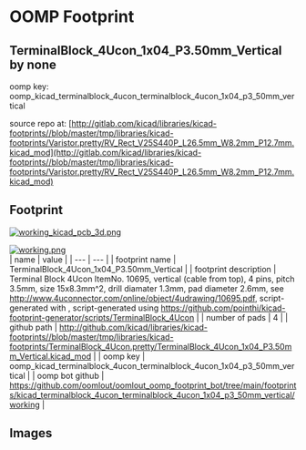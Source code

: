 # OOMP Footprint  
## TerminalBlock_4Ucon_1x04_P3.50mm_Vertical  by none  
  
oomp key: oomp_kicad_terminalblock_4ucon_terminalblock_4ucon_1x04_p3_50mm_vertical  
  
source repo at: [http://gitlab.com/kicad/libraries/kicad-footprints//blob/master/tmp/libraries/kicad-footprints/Varistor.pretty/RV_Rect_V25S440P_L26.5mm_W8.2mm_P12.7mm.kicad_mod](http://gitlab.com/kicad/libraries/kicad-footprints//blob/master/tmp/libraries/kicad-footprints/Varistor.pretty/RV_Rect_V25S440P_L26.5mm_W8.2mm_P12.7mm.kicad_mod)  
## Footprint  
  
[![working_kicad_pcb_3d.png](working_kicad_pcb_3d_600.png)](working_kicad_pcb_3d.png)  
  
[![working.png](working_600.png)](working.png)  
| name | value | 
| --- | --- | 
| footprint name | TerminalBlock_4Ucon_1x04_P3.50mm_Vertical | 
| footprint description | Terminal Block 4Ucon ItemNo. 10695, vertical (cable from top), 4 pins, pitch 3.5mm, size 15x8.3mm^2, drill diamater 1.3mm, pad diameter 2.6mm, see http://www.4uconnector.com/online/object/4udrawing/10695.pdf, script-generated with , script-generated using https://github.com/pointhi/kicad-footprint-generator/scripts/TerminalBlock_4Ucon | 
| number of pads | 4 | 
| github path | http://github.com/kicad/libraries/kicad-footprints//blob/master/tmp/libraries/kicad-footprints/TerminalBlock_4Ucon.pretty/TerminalBlock_4Ucon_1x04_P3.50mm_Vertical.kicad_mod | 
| oomp key | oomp_kicad_terminalblock_4ucon_terminalblock_4ucon_1x04_p3_50mm_vertical | 
| oomp bot github | https://github.com/oomlout/oomlout_oomp_footprint_bot/tree/main/footprints/kicad_terminalblock_4ucon_terminalblock_4ucon_1x04_p3_50mm_vertical/working | 
## Images  
